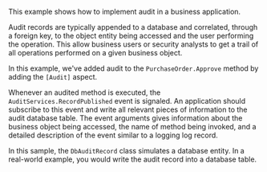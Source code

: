 This example shows how to implement audit in a business application.

Audit records are typically appended to a database and correlated, through a foreign key, to the object entity being accessed and the user performing the operation.
This allow business users or security analysts to get a trail of all operations performed on a given business object.

In this example, we've added audit to the `PurchaseOrder.Approve` method by adding the `[Audit]` aspect. 

Whenever an audited method is executed, the `AuditServices.RecordPublished` event is signaled. An application should subscribe
to this event and write all relevant pieces of information to the audit database table. The event arguments gives information about
the business object being accessed, the name of method being invoked, and a detailed description of the event similar to a logging log record.

In this sample, the `DbAuditRecord` class simulates a database entity. In a real-world example, you would write the audit record into a database table.